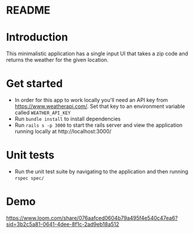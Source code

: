 # README

# Introduction
This minimalistic application has a single input UI that takes a zip code and returns the weather for the given location.

# Get started
- In order for this app to work locally you'll need an API key from https://www.weatherapi.com/. Set that key to an environment variable called `WEATHER_API_KEY`
- Run `bundle install` to install dependencies
- Run `rails s -p 3000` to start the rails server and view the application running locally at http://localhost:3000/

# Unit tests
- Run the unit test suite by navigating to the application and then running `rspec spec/`

# Demo
https://www.loom.com/share/076aafced0604b79a495f4e540c47ea6?sid=3b2c5a81-0641-4dee-8f1c-2ad9eb18a512

